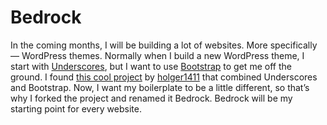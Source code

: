 # Bedrock

In the coming months, I will be building a lot of websites. More specifically — WordPress themes. Normally when I build a new WordPress theme, I start with [Underscores](http://underscores.me/), but I want to use [Bootstrap](http://getbootstrap.com/) to get me off the ground. I found [this cool project](https://github.com/holger1411/understrap) by [holger1411](https://github.com/holger1411) that combined Underscores and Bootstrap. Now, I want my boilerplate to be a little different, so that’s why I forked the project and renamed it Bedrock. Bedrock will be my starting point for every website.
